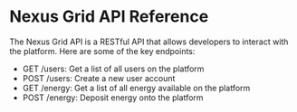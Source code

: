 # Nexus Grid API Reference

The Nexus Grid API is a RESTful API that allows developers to interact with the platform. Here are some of the key endpoints:

- GET /users: Get a list of all users on the platform
- POST /users: Create a new user account
- GET /energy: Get a list of all energy available on the platform
- POST /energy: Deposit energy onto the platform

